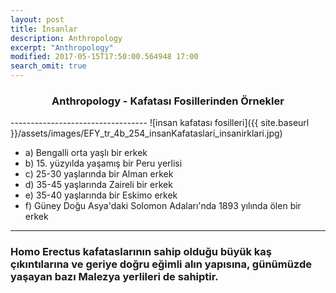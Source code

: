 ```yaml
---
layout: post
title: İnsanlar
description: Anthropology
excerpt: "Anthropology"
modified: 2017-05-15T17:50:00.564948 17:00
search_omit: true
---
```


<div style="text-align: center;"><h3>Anthropology - Kafatası Fosillerinden Örnekler</h3></div>
----------------------------------
![insan kafatası fosilleri]({{ site.baseurl }}/assets/images/EFY_tr_4b_254_insanKafataslari_insanirklari.jpg)

- a) Bengalli orta yaşlı bir erkek
- b) 15. yüzyılda yaşamış bir Peru yerlisi
- c) 25-30 yaşlarında bir Alman erkek
- d) 35-45 yaşlarında Zaireli bir erkek
- e) 35-40 yaşlarında bir Eskimo erkek 
- f) Güney Doğu Asya'daki Solomon Adaları'nda 1893 yılında ölen bir erkek

---------------------------------
### Homo Erectus kafataslarının sahip olduğu büyük kaş çıkıntılarına ve geriye doğru eğimli alın yapısına, günümüzde yaşayan bazı Malezya yerlileri de sahiptir. 
